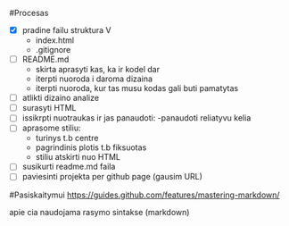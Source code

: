#Procesas

- [X] pradine failu struktura V
    - index.html
    - .gitignore
- [ ] README.md
    - skirta aprasyti kas, ka ir kodel dar
    - iterpti nuoroda i daroma dizaina
    - iterpti nuoroda, kur tas musu kodas gali buti pamatytas
- [ ] atlikti dizaino analize
- [ ] surasyti HTML
- [ ] issikrpti nuotraukas ir jas panaudoti:
-panaudoti reliatyvu kelia
- [ ] aprasome stiliu:
    - turinys t.b centre
    - pagrindinis plotis t.b fiksuotas
    - stiliu atskirti nuo HTML
- [ ] susikurti readme.md faila
- [ ] paviesinti projekta per github page (gausim URL)

#Pasiskaitymui
https://guides.github.com/features/mastering-markdown/

apie cia naudojama rasymo sintakse (markdown)